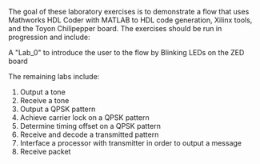 The goal of these laboratory exercises is to demonstrate a flow that uses Mathworks HDL Coder with MATLAB to HDL code generation, Xilinx tools, and the Toyon Chilipepper board. The exercises should be run in progression and include:

A "Lab_0" to introduce the user to the flow by Blinking LEDs on the ZED board

The remaining labs include:
1. Output a tone
2. Receive a tone
3. Output a QPSK pattern
4. Achieve carrier lock on a QPSK pattern
5. Determine timing offset on a QPSK pattern
6. Receive and decode a transmitted pattern
7. Interface a processor with transmitter in order to output a message
8. Receive packet
